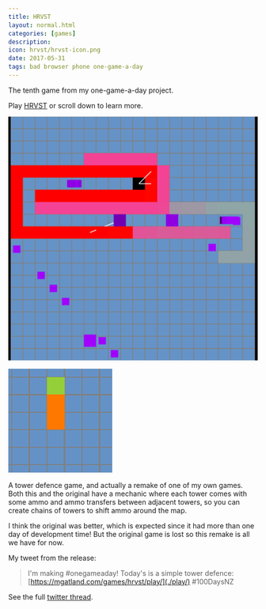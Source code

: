 ```yaml
---
title: HRVST
layout: normal.html
categories: [games]
description:
icon: hrvst/hrvst-icon.png
date: 2017-05-31
tags: bad browser phone one-game-a-day
---
```

The tenth game from my one-game-a-day project.

Play [HRVST](./play/) or scroll down to learn more.

![HRVST screenshot](./hrvst.png)

![HRVST animation](./hrvst-animation.gif)

A tower defence game, and actually a remake of one of my own games. Both this and the original have a mechanic where each tower comes with some ammo and ammo transfers between adjacent towers, so you can create chains of towers to shift ammo around the map.

I think the original was better, which is expected since it had more than one day of development time! But the original game is lost so this remake is all we have for now.

My tweet from the release:

> I'm making #onegameaday! Today's is a simple tower defence: [https://mgatland.com/games/hrvst/play/](./play/) #100DaysNZ
>
> [](./hrvst-tweet.jpg)

See the full [twitter thread](https://twitter.com/mgatland/status/869890658005274624).
